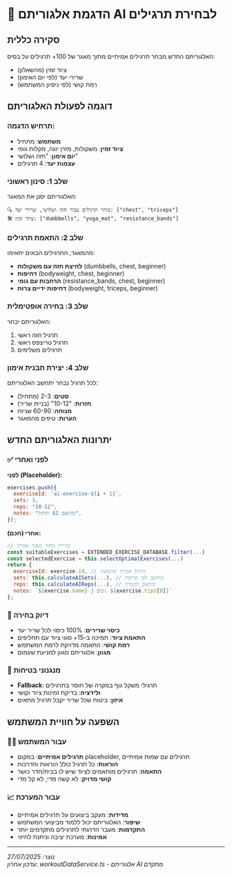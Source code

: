 # 🤖 הדגמת אלגוריתם AI לבחירת תרגילים

## סקירה כללית

האלגוריתם החדש מבחר תרגילים אמיתיים מתוך מאגר של 100+ תרגילים על בסיס:

- ציוד זמין (מהשאלון)
- שרירי יעד (לפי יום האימון)
- רמת קושי (לפי ניסיון המשתמש)

## דוגמה לפעולת האלגוריתם

### תרחיש הדגמה:

- **משתמש**: מתחיל
- **ציוד זמין**: משקולות, מזרן יוגה, מקלות גומי
- **יום אימון**: "חזה ושלושי"
- **עצמות יעד**: 4 תרגילים

### שלב 1: סינון ראשוני

האלגוריתם יסנן את המאגר:

```
🔍 בוחר תרגילים עבור חזה ושלושי, שרירי יעד: ["chest", "triceps"]
🛠️ ציוד זמין: ["dumbbells", "yoga_mat", "resistance_bands"]
```

### שלב 2: התאמת תרגילים

מהמאגר, התרגילים הבאים יתאימו:

- **לחיצת חזה עם משקולות** (dumbbells, chest, beginner)
- **דחיפות** (bodyweight, chest, beginner)
- **הרחבות עם גומי** (resistance_bands, chest, beginner)
- **דחיפות ידיים צרות** (bodyweight, triceps, beginner)

### שלב 3: בחירה אופטימלית

האלגוריתם יבחר:

1. תרגיל חזה ראשי
2. תרגיל טריצפס ראשי
3. תרגילים משלימים

### שלב 4: יצירת תבנית אימון

לכל תרגיל נבחר יתחשב האלגוריתם:

- **סטים**: 2-3 (מתחיל)
- **חזרות**: "10-12" (בניית שריר)
- **מנוחה**: 60-90 שניות
- **הערות**: טיפים מהמאגר

## יתרונות האלגוריתם החדש

### ✅ לפני ואחרי

**לפני (Placeholder):**

```javascript
exercises.push({
  exerciseId: `ai-exercise-${i + 1}`,
  sets: 3,
  reps: "10-12",
  notes: "תרגיל AI מותאם",
});
```

**אחרי (חכם):**

```javascript
// בחירה מתוך מאגר אמיתי
const suitableExercises = EXTENDED_EXERCISE_DATABASE.filter(...)
const selectedExercise = this.selectOptimalExercises(...)
return {
  exerciseId: exercise.id, // תרגיל אמיתי מהמאגר
  sets: this.calculateAISets(...), // מחושב לפי פרופיל
  reps: this.calculateAIReps(...), // מותאם למטרה
  notes: `${exercise.name} | טיפ: ${exercise.tips[0]}`
};
```

### 🎯 דיוק בחירה

- **כיסוי שרירים**: 100% כיסוי לכל שריר יעד
- **התאמת ציוד**: תמיכה ב-15+ סוגי ציוד עם תחליפים
- **רמת קושי**: התאמה מדויקת לרמת המשתמש
- **מגוון**: אלגוריתם מגוון למניעת שעמום

### 🔧 מנגנוני בטיחות

- **Fallback**: תרגילי משקל גוף במקרה של חוסר בתרגילים
- **ולידציה**: בדיקת זמינות ציוד וקושי
- **איזון**: ביטוח שכל שריר יקבל תרגיל מתאים

## השפעה על חוויית המשתמש

### 🏋️‍♂️ עבור המשתמש

- **תרגילים אמיתיים**: במקום placeholder, תרגילים עם שמות אמיתיים
- **הוראות**: כל תרגיל כולל הוראות והדרכות
- **התאמה**: תרגילים מותאמים לציוד שיש לו בבית/חדר כושר
- **קושי מדויק**: לא קשה מדי, לא קל מדי

### 📈 עבור המערכת

- **מדידות**: מעקב ביצועים על תרגילים אמיתיים
- **שיפור**: האלגוריתם יכול ללמוד מביצועי המשתמש
- **התקדמות**: מעבר הדרגתי לתרגילים מתקדמים יותר
- **אמינות**: מערכת יציבה וניתנת לחיזוי

---

_נוצר: 27/07/2025_  
_עדכון אחרון: workoutDataService.ts - אלגוריתם AI מתקדם_
